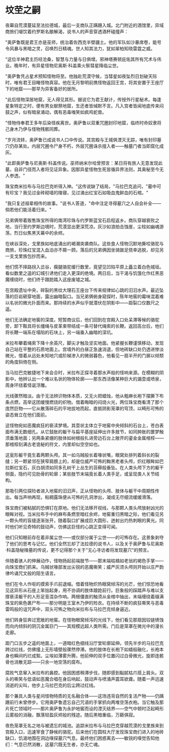 # 坟茔之嗣

夜幕自荒漠蔓延至法拉德城，最后一支商队正蹒跚入城。北门附近的酒馆里，异域商旅们啜饮着约罗斯名酿解渴，说书人的声音穿透酒杯碰撞声：

"奥萨鲁既是君王亦是巫师，统治着佐西克半壁疆土。他的军队如沙暴席卷，能号令风暴与黑暗之灵，召唤烈日精魂。世人知其法力，犹如翠柏知晓雷霆之威。

"这位半神君主历经沧桑，智慧与力量与日俱增。邪神塔赛顿庇佑其所有咒术与伟业。晚年时，有异星怪物尼奥斯·科盖乘火鬃彗星降临尘世。

"奥萨鲁凭占星术预知怪物将至。他独赴荒漠守候，当彗星如夜坠烈日划破天际时，唯有君王目睹怪物真容。他在无月黎明前携怪物返回王宫，将其安置于王座厅下的地窟——那早为异客备好的居所。

"此后怪物深居地窟，无人得见其形。据说它为君王献计，传授外行星秘术。每逢星象特定之时，便有男女献祭地窟，生还者皆缄默不言。凡入宫者皆闻地底传来闷鼓之声，似有暗泉涌动，偶有恶毒嗤笑如疯鸡蛇兽。

"怪物侍奉君王多年后染怪疾离世。奥萨鲁以双重咒圈封印地窟，临终时命奴隶将己身木乃伊与怪物残骸同葬。

"岁月流转，奥萨鲁已成说书人口中传说。其宫殿与王城俱湮灭无踪，唯有封印墓穴仍存某处。内层咒圈令尸身不朽，外层咒圈诛杀擅入者——触墓门者当即腐化成灰。

"此即奥萨鲁与尼奥斯·科盖传说。巫师纳米尔哈曾预言：某日将有旅人无意发现此墓，自非门径而入者将见证异象。因那异星怪物生死皆循异界法则，其奥秘至今无人参透。"

珠宝商米拉布与马拉巴克听得入神。"这传说缺了结局，"马拉巴克追问，"墓中可有珍宝？我见过金砖砌墙的陵寝，见过涌出红宝石如吸血鬼鲜血的石棺。"

"我只复述祖辈相传的故事。"说书人答道，"命中注定寻得墓穴之人自会补全——倘若他们能活着归来。"

兄弟俩带着贩售珠宝所得的南湾珍珠与约罗斯蓝宝石启程返乡。商队穿越衰败之地，当行至约罗斯边境时，荒漠显出更深荒凉。灰沙如浪拍击蚀崖，尘柱如幽魂游荡，烈日似焦黑天幕中的余烬。

在峡谷深处，戈里族如地底涌出的褐潮突袭商队。这些食人怪物沉默地撕咬骆驼与商旅，珍珠红宝混入血泊亦不屑一顾。落后的兄弟俩因坐骑跛足侥幸逃脱，却见另一支戈里族包抄而来。

他们慌不择路拐入岔谷，瘸腿骆驼缓行数里，竟望见凹陷平原上矗立着白色城垣。看似数里之遥的幻城引诱他们走入更深的绝境。两日后，当干渴与饥饿化作红黑恶魔缠绕时，他们终于踉跄踏入这座废墟之城。

在宫殿遗址中央，碎裂的黑纹大理石王座台下传来规律如心跳的汩汩水声。最近坠落的巨岩砸穿地面，露出幽暗裂口。当兄弟俩俯身窥探时，陈年地窖的霉味混着难以名状的微光扑面而来。那持续的水声似乎就潜伏在阴影中——距裂口仅数尺之遥。

他们无法确定地窖的深度。短暂商议后，他们回到在宫殿入口处呆滞等候的骆驼旁，卸下鞍具将长缰绳与皮革束带结成一条可替代绳索的长鞭。返回高台后，他们将长鞭一端系在塌陷的石块上，另一端垂入幽暗的深坑。

米拉布攀着绳索下降十余英尺，脚尖才触及坚实地面。他紧握长鞭谨慎移动，发现自己站在平整的石质地面上。宫墙外的白昼正急速消退，但地砖缺口处仍透进惨淡微光，借着从远处未知地穴或阶梯渗入的微弱暮色，他看见一扇半开的门扉以倾颓的角度斜倚在侧。

当马拉巴克敏捷地下来会合时，米拉布正探寻着那水声般的怪响来源。在模糊的阴影中，他辨认出一个难以名状的物体轮廓——那东西活像某种巨大的漏壶或喷泉，周身环绕着怪诞浮雕。

光线骤然暗淡。由于无法辨识物体本质，又无火把蜡烛，他从粗麻长袍下摆撕下布条点燃，高举这团缓慢燃烧的织物。借着晦暗的闷烧火光，两位珠宝商看清了那个庞然巨物——它从散落碎石的平地拔地而起，直抵阴影笼罩的穹顶，以畸形可怖的姿态耸立在他们面前。

这怪物宛如恶魔疯狂的亵渎梦境。其壶状主体立于地窖中央倾斜的石台上，苍白表面布满无数细孔。从它鼓胀的躯干与扁平基座延伸出许多肢节，如同肿胀的噩梦触须垂落地面；另两条紧绷的肢体如树根般扎进旁边石台上敞开的鎏金金属棺椁——那棺椁刻满古老诡秘的符文，内里却似空空如也。

这瓮形躯干竟生着两颗头颅。其一如乌贼般长着喙状嘴，眼窝处排列着斜长的裂缝；另一颗紧邻在狭窄肩膀上的，却是位威严可怖的黝黑老者头颅，炽红眼眸如巴拉斯红宝石，灰白胡须如同多孔树干上丛生的苔藓般垂坠。在人类头颅下方的躯干侧面，隐约可见肋骨的轮廓；某些肢节末端竟长着人类手足，或呈现类人关节结构。

那吸引两位探险者进入地窖的汩汩声，正从怪物的头颅、肢体与躯干中周期性传出。每当声响再现，粘稠露珠便从可怖的孔洞渗出，凝成无尽细流缓缓滑落。

珠宝商们被粘腻的恐惧钉在原地。他们无法移开视线，与那颗人类头颅放射凶光的眼眸对视。当米拉布手中的麻布条燃至暗红余烬，地窖重归黑暗之际，他们看见另一颗头颅的盲缝逐渐张开，随着裂口扩展成巨大圆形，迸射出灼热刺眼的黄光。同时他们听见奇特的鼓动声，仿佛这巨怪的心跳正变得可闻。

他们只知眼前存在着非属尘世——或仅部分属于尘世——的可怖存在。这景象剥夺了他们的思考与记忆。他们全然忘却了法拉德的说书人，以及关于奥萨鲁与尼奥斯·科盖隐秘陵墓的传说，更不记得那个关于"无心寻访者将发现墓穴"的预言。

伴随着骇人的伸展动作，怪物扬起前端肢节——那末端枯槁如老翁的褐色手掌——向珠宝商们抓来。乌贼状喙部发出尖锐的恶魔嘶笑；威严灰须头颅则开始以庄严韵律吟诵咒文般的陌生语言。

他们在令人作呕的摸索手爪前退缩。借着怪物炽热眼窝倾泻的光芒，他们惊恐地看见这异形从石座上笨拙起身，用不协调的肢体踉跄前行。巨象般的踩踏声与难以支撑亵渎躯干的人形足音混杂作响。两根僵直的触须从金棺中抽出，末端缠绕着缀满珠宝的紫色裹尸布——那分明是王室木乃伊的殓衣。在持续不断的疯狂嘶笑与恶毒雷鸣般的诅咒声中，双头可怖之物向米拉布与马拉巴克倾身逼近。

他们转身狂奔过宽敞的地窖。在怪物眼窝倾泻的光线下，他们看见那扇因铰链锈蚀而向内倾斜的阴沉金属巨门——其规模远超人类所需。门后是笼罩在微光中的漫长走廊。

距门口五步之遥的地面上，一道暗红色细线沿厅堂轮廓延伸。领先半步的马拉巴克跨过红线，仿佛撞上无形墙壁般骤然停滞。他的肢体在长袍下如蜡般融化，长袍本身也瞬间朽烂成絮。尘埃如薄雾升腾，他前伸的双手位置闪过白骨微光，旋即连骸骨也消散无踪——只余一地空荡的腐布。

腐败气息窜入米拉布的鼻腔。他因困惑稍滞步伐，随即感到黏腻枯爪搭上肩头。双头的嘶笑与低语如恶魔合唱在身后响起，鼓动声与喷涌声震耳欲聋。随着一声迅速消逝的尖叫，他步上马拉巴克的后尘跨过红线。

那个兼具人类与星间怪物特质的无名融合体——这场违背自然的复活产物——仍蹒跚前行未曾停步。它用奥萨鲁遗忘自己咒语的手掌抓向两堆空荡衣袍。当它触及那片死亡领域时——那片奥萨鲁为永护地窖而设的湮灭结界——空气中顿时泛起畸形云雾般的消融，飘落轻盈灰烬般的残迹。随后黑暗重临，万籁俱寂。

夜色笼罩无名之地与被遗忘的城池。追踪米拉布与马拉巴克穿越荒漠的戈里族来到宫殿入口，迅速宰食了静候的骆驼。后来他们在圆柱大厅发现珠宝商们进入的地砖缺口，饥渴地围在洞边嗅探墓穴气息。最终他们困惑离去——敏锐的嗅觉告知他们：气息已然消散，这墓穴既无生者，亦无亡魂。